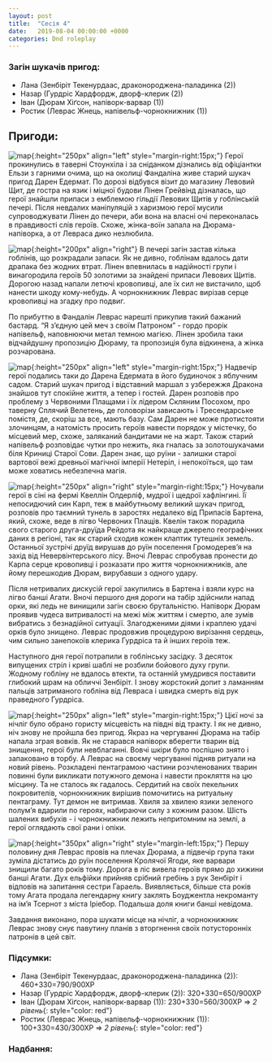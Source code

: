 ```yaml
---
layout: post
title:  "Сесія 4"
date:   2019-08-04 00:00:00 +0000
categories: Dnd roleplay
---
```

### Загін шукачів пригод:
* Лана (Зенбіріт Текенурдаас, драконороджена-паладинка (2))
* Назар (Гурдріс Хардфордж, дворф-клерик (2))
* Іван (Дюрам Хіґсон, напіворк-варвар (1))
* Ростик (Леврас Жнець, напівельф-чорнокнижник (1))

## Пригоди:
![map](./../../../../../assets/images/s4_1.png){:height="250px" align="left" style="margin-right:15px;"}
Герої прокинулись в таверні Стоунхіла і за сніданком дізнались від офіціантки Ельзи з гарними очима, що на околиці Фандаліна живе старий шукач пригод Дарен Едермат. По дорозі відбувся візит до магазину Левовий Щит, де гостра на язик і міцної будови Лінен Грейвінд дізналась, що герої знайшли припаси з емблемою гільдії Левових Щитів у гоблінській печері. Після невдалих маніпуляцій з харизмою герої мусили супроводжувати Лінен до печери, аби вона на власні очі переконалась в правдивості слів героїв. Схоже, жінка-воїн запала на Дюрама-напіворка, а от Левраса дико незлюбила.

![map](./../../../../../assets/images/s4_2.png){:height="200px" align="right"}
В печері загін застав кілька гоблінів, що розкрадали запаси. Як не дивно, гоблінам вдалось дати драпака без жодних втрат. Лінен впевнилась в надійності групи і винагородила героїв 50 золотими за знайдені припаси Левових Щитів. Дорогою назад напали летючі кровопивці, але їх сил не вистачило, щоб нанести шкоду кому-небудь. А чорнокнижник Леврас вирізав серце кровопивці на згадку про подвиг.

По прибуттю в Фандалін Леврас нарешті прикупив такий бажаний бастард. “Я з’єдную цей меч з своїм Патроном” - гордо прорік напівельф, наповнюючи метал темною магією. Лінен зробила таки відчайдушну пропозицію Дюраму, та пропозиція була відкинена, а жінка розчарована.

![map](./../../../../../assets/images/s4_3.png){:height="250px" align="left" style="margin-right:15px;"}
Надвечір герої подались таки до Дарена Едермата в його будиночок з яблучним садом. Старий шукач пригод і відставний маршал з узбережжя Дракона знайшов тут спокійне життя, а тепер і гостей. Дарен розповів про проблему з Червоними Плащами і їх лідером Скляним Посохом, про таверну Сплячий Велетень, де головорізи зависають і Тресендарське помістя, де, скоріш за все, мають базу. Сам Дарен не може протистояти злочинцям, а натомість просить героїв навести порядок у містечку, бо місцевий мер, схоже, заляканий бандитами не на жарт. Також старий напівельф розповідає чутки про нежить, яка гналась за золотошукачами біля Криниці Старої Сови. Дарен знає, що руїни - залишки старої вартової вежі древньої магічної імперії Нетеріл, і непокоїться, що там може ховатись небезпечна магія.

![map](./../../../../../assets/images/s4_4.png){:height="250px" align="right" style="margin-right:15px;"}
Ночували герої в сіні на фермі Квеллін Олдерліф, мудрої і щедрої хафлінгині. Її непосидючий син Карп, теж в майбутньому великий шукач пригод, розповів про таємний тунель в заростях недалеко від Припасів Бартена, який, схоже, веде в лігво Червоних Плащів. Квелін також порадила свого старого друга-друїда Рейдота як найкраще джерело географічних даних в регіоні, так як старий сходив кожен клаптик тутешніх земель. Останньої зустрічі друїд вирушав до руїн поселення Громодерев’я на захід від Невервінтерського лісу. Вночі Леврас спробував пронести до Карпа серце кровопивці і розказати про життя чорнокнижників, але йому перешкодив Дюрам, вирубавши з одного удару.

Після нетривалих дискусій герої закупились в Бартена і взяли курс на лігво банші Агати. Вночі першого дня дороги на табір здійснили напад орки, які ледь не винищили загін своєю брутальністю. Напіворк Дюрам проявив чудеса витривалості на межі між життям і смертю, але зумів вибратись з безнадійної ситуації. Злагодженими діями і краплею удачі орків було знищено. Леврас продовжив процедурою вирізання сердець, чим сильно занепокоїв клерика Гурдріса та й інших героїв теж.

Наступного дня герої потрапили в гоблінську засідку. З десяток випущених стріл і криві шаблі не розбили бойового духу групи. Жодному гобліну не вдалось втекти, та останній умудрився поставити глибокий шрам на обличчі Зенбіріт. І знову жорстокий допит з ламанням пальців затриманого гобліна від Левраса і швидка смерть від рук праведного Гурдріса.

![map](./../../../../../assets/images/s4_5.png){:height="250px" align="left" style="margin-right:15px;"}
Цієї ночі за нічліг було обрано гористу місцевість на півдні від тракту. І як не дивно, ніч знову не пройшла без пригод. Якраз на чергуванні Дюрама на табір напала зграя вовків. Як не старався напіворк вберегти тварин від знищення, герої були невблаганні. Вовчі шкіри було поспішно знято і запаковано в торбу. А Леврас на своєму чергуванні підняв ритуали на новий рівень. Розкладені пентаграмою частини розчленованих тварин повинні були викликати потужного демона і навести прокляття на цю місцину. Та не сталось як гадалось. Сердитий на своїх пекельних покровителів, чорнокнижник вирішив помочитись на ритуальну пентаграму. Тут демон не витримав. Хвиля за хвилею язики зеленого полум’я вдарили по героях, набираючи силу з кожним разом. Шість шалених вибухів - і чорнокнижник лежить непритомним на землі, а герої оглядають свої рани і опіки.

![map](./../../../../../assets/images/s4_6.png){:height="350px" align="right" style="margin-left:15px;"}
Першу половину дня Леврас провів на плечах Дюрама, а підвечір група таки зуміла дістатись до руїн поселення Кролячої Ягоди, яке варвари знищили багато років тому. Дорога в ліс вивела героїв прямо до хижини банші Агати. Дух ельфійки прийняв срібний гребінь з рук Зенбіріт і відповів на запитання сестри Гараель. Виявляється, більше ста років тому Агата продала легендарну книгу заклять Боуджентла некроманту на ім’я Тсернот з міста Іріебор. Подальша доля книги банші невідома.

Завдання виконано, пора шукати місце на нічліг, а чорнокнижник Леврас знову снує павутину планів з вторгнення своїх потусторонніх патронів в цей світ.

### Підсумки: 
* Лана (Зенбіріт Текенурдаас, драконороджена-паладинка (2)): 460+330=790/900ХР
* Назар (Гурдріс Хардфордж, дворф-клерик (2)): 320+330=650/900ХР
* Іван (Дюрам Хіґсон, напіворк-варвар (1)): 230+330=560/300ХР => *2 рівень*{: style="color: red"}
* Ростик (Леврас Жнець, напівельф-чорнокнижник (1)): 100+330=430/300ХР => *2 рівень*{: style="color: red"}

### Надбання:
